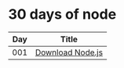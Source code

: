 # 30 days of node
| Day | Title      |
| --- |:----------:|
| 001 | [Download Node.js](https://nodejs.org/en/)|
